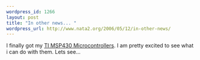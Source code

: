 ```yaml
--- 
wordpress_id: 1266
layout: post
title: "In other news... "
wordpress_url: http://www.nata2.org/2006/05/12/in-other-news/
---
```

<p>I finally got my <a href="http://www.flickr.com/photos/natatwo/145258566/">TI MSP430 Microcontrollers</a>. I am pretty excited to see what i can do with them. Lets see...
</p>
